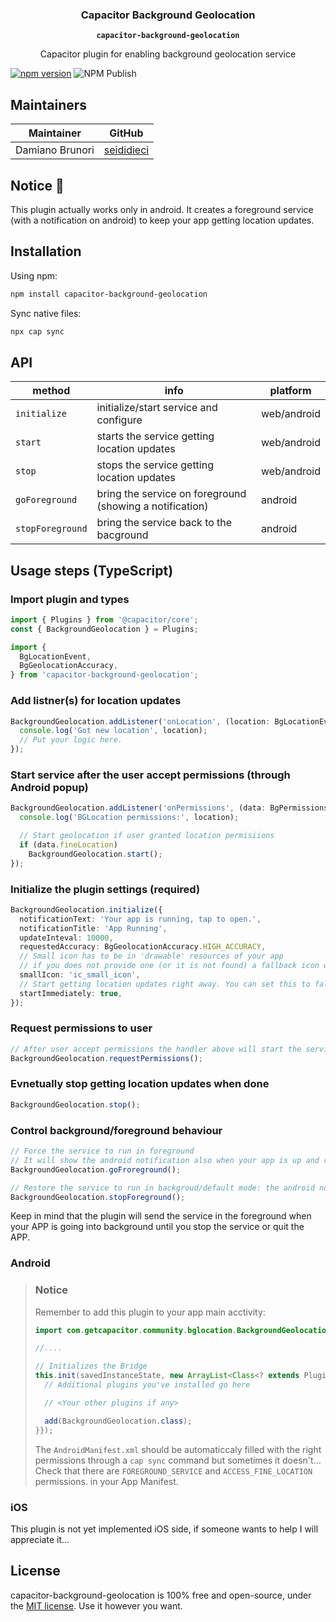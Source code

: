 <h3 align="center">Capacitor Background Geolocation</h3>
<p align="center"><strong><code>capacitor-background-geolocation</code></strong></p>
<p align="center">
  Capacitor plugin for enabling background geolocation service
</p>

[![npm version](https://badge.fury.io/js/capacitor-background-geolocation.svg)](https://badge.fury.io/js/capacitor-background-geolocation)
![NPM Publish](https://github.com/seididieci/capacitor-backround-geolocation/workflows/NPM%20Publish/badge.svg)

## Maintainers

| Maintainer      | GitHub                                      |
| --------------- | ------------------------------------------- |
| Damiano Brunori | [seididieci](https://github.com/seididieci) |

## Notice 🚀

This plugin actually works only in android. It creates a foreground service (with a notification on android) to keep your app getting location updates.

## Installation

Using npm:

```bash
npm install capacitor-background-geolocation
```

Sync native files:

```bash
npx cap sync
```

## API

| method           | info                                                     | platform    |
| ---------------- | -------------------------------------------------------- | ----------- |
| `initialize`     | initialize/start service and configure                   | web/android |
| `start`          | starts the service getting location updates              | web/android |
| `stop`           | stops the service getting location updates               | web/android |
| `goForeground`   | bring the service on foreground (showing a notification) | android     |
| `stopForeground` | bring the service back to the bacground                  | android     |

## Usage steps (TypeScript)

### Import plugin and types

```ts
import { Plugins } from '@capacitor/core';
const { BackgroundGeolocation } = Plugins;

import {
  BgLocationEvent,
  BgGeolocationAccuracy,
} from 'capacitor-background-geolocation';
```

### Add listner(s) for location updates

```ts
BackgroundGeolocation.addListener('onLocation', (location: BgLocationEvent) => {
  console.log('Got new location', location);
  // Put your logic here.
});
```

### Start service after the user accept permissions (through Android popup)
```ts
BackgroundGeolocation.addListener('onPermissions', (data: BgPermissions) => {
  console.log('BGLocation permissions:', location);

  // Start geolocation if user granted location permisiions
  if (data.fineLocation)
    BackgroundGeolocation.start();
});
```

### Initialize the plugin settings (required)

```ts
BackgroundGeolocation.initialize({
  notificationText: 'Your app is running, tap to open.',
  notificationTitle: 'App Running',
  updateInteval: 10000,
  requestedAccuracy: BgGeolocationAccuracy.HIGH_ACCURACY,
  // Small icon has to be in 'drawable' resources of your app
  // if you does not provide one (or it is not found) a fallback icon will be used.
  smallIcon: 'ic_small_icon',
  // Start getting location updates right away. You can set this to false or not set at all (se below).
  startImmediately: true,
});
```
### Request permissions to user
```ts
// After user accept permissions the handler above will start the service
BackgroundGeolocation.requestPermissions();
```

### Evnetually stop getting location updates when done
```ts
BackgroundGeolocation.stop();
```

### Control background/foreground behaviour
```ts
// Force the service to run in foreground
// It will show the android notification also when your app is up and running
BackgroundGeolocation.goFroreground();

// Restore the service to run in backgroud/default mode: the android notification will be shown only when your app goes in background.
BackgroundGeolocation.stopForeground();

```
Keep in mind that the plugin will send the service in the foreground when your APP is going into background until you stop the service or quit the APP.

### Android

> ### Notice
>
> Remember to add this plugin to your app main acctivity:
>
> ```java
> import com.getcapacitor.community.bglocation.BackgroundGeolocation;
>
> //....
>
> // Initializes the Bridge
> this.init(savedInstanceState, new ArrayList<Class<? extends Plugin>>() {{
>   // Additional plugins you've installed go here
>
>   // <Your other plugins if any>
>
>   add(BackgroundGeolocation.class);
> }});
> ```
>The `AndroidManifest.xml` should be automaticcaly filled with the right permissions through a `cap sync` command but sometimes it doesn't...<br/>
>Check that there are `FOREGROUND_SERVICE` and `ACCESS_FINE_LOCATION` permissions. in your App Manifest.

### iOS

This plugin is not yet implemented iOS side, if someone wants to help I will appreciate it...

## License

capacitor-background-geolocation is 100% free and open-source, under the [MIT license](LICENSE). Use it however you want.
